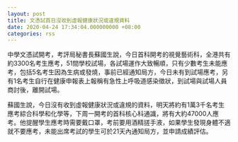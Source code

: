 ```yaml
---
layout: post
title: 文憑試首日沒收到虛報健康狀況或違規資料
date: 2020-04-24 17:34:04.000000000 +08:00
categories: rss
---
```


中學文憑試開考，考評局秘書長蘇國生說，今日首科開考的視覺藝術科，全港共有約3300名考生應考，51間學校試場，各試場運作大致暢順，只有少數考生未能應考，包括5名考生因為生病或發燒，事前已經通知局方，今日未有到試場應考，另有1名考生自行在健康申報表上報稱有急性上呼吸道感染徵狀，到試場與試場人員商討後，離開試場。

蘇國生說，今日沒有收到虛報健康狀況或違規的資料，明天將約有1萬3千名考生應考綜合科學和化學等，下周一開考的首科核心科通識，將有大約47000人應考。他提醒學生應考時需要戴口罩，考前要用酒精搓手液，如果學生發現身體不適就不要應考，未能出席考試的學生可於21天內通知局方，並申請成績評估。
